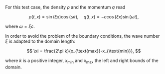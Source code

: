 For this test case, the density $\rho$ and the momentum $q$ read

$$
\rho(t, x) = \sin(\xi x)\cos(\omega t),
\quad
q(t, x) = - c \cos(\xi x)\sin(\omega t),
$$

where $\omega = \xi c$.

In order to avoid the problem of the boundary conditions, the wave number $\xi$ is adapted to the domain length:

$$
\xi = \frac{2\pi k}{x_{\text{max}}-x_{\text{min}}},
$$

where $k$ is a positive integer, $x_{\text{min}}$ and $x_{\text{max}}$ the left and right bounds of the domain.
